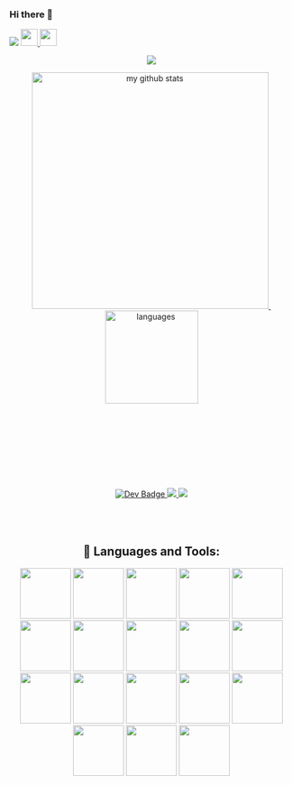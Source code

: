 ### Hi there 👋

<!--
**dpuydv/dpuydv** is a ✨ _special_ ✨ repository because its `README.md` (this file) appears on your GitHub profile.

Here are some ideas to get you started:

- 🔭 I’m currently working on ...
- 🌱 I’m currently learning ...
- 👯 I’m looking to collaborate on ...
- 🤔 I’m looking for help with ...
- 💬 Ask me about ...
- 📫 How to reach me: ...
- 😄 Pronouns: ...
- ⚡ Fun fact: ...
-->



![](https://komarev.com/ghpvc/?username=deepuyadav004&color=green)
<a href="https://dpuydv.github.io">
    <img src="https://media.giphy.com/media/hvRJCLFzcasrR4ia7z/giphy.gif" width="30px">
    <img src="https://emojis.slackmojis.com/emojis/images/1531849430/4246/blob-sunglasses.gif?1531849430" width="30"/>
</a>
    



<a href="https://dpuydv.github.io/My-Portfolio/">
    <p align="center">
        <img src="https://github-profile-trophy.vercel.app/?username=dpuydv&column=7&theme=onedark"/>
    </p>
</a>
<!-- My GitHub stats with buefy theme ❤️ -->
<a align="center" href="https://dpuydv.github.io">
<p align="center">
<img src="https://github-readme-stats.vercel.app/api?username=dpuydv&show_icons=true&theme=tokyonight" alt="my github stats" width="420"/>&nbsp;
    <img src="https://github-readme-stats.vercel.app/api/top-langs/?username=dpuydv&layout=compact&theme=tokyonight" alt="languages" height="165">
</p>
</a>

<br/>
<br/>
<br/>



<br/>
<br/>

<!-- ----------------------------------------------------------------------------------------------------------  -->


<br/>
<br/>
<br/>


<!-- -------------------------------------------------  Social media links -----------------------------------------------  -->
    
 
<div id="header" align="center">
  <div id="badges">

  <!-- <a href="https://twitter.com/dpuydv" >
    <img src="https://img.shields.io/badge/twitter-%231DA1F2.svg?&style=for-the-badge&logo=twitter&logoColor=white" alt="Twitter Badge"/>
      -->
      
  <a href="https://www.linkedin.com/in/deepuyadav004/" >
<img src="https://img.shields.io/badge/LinkedIn-3385ff?style=for-the-badge&logo=LinkedIn&logoColor=white" alt="Dev Badge"/>

  <a href = "mailto:deepuyadavze@gmail.com" >
    <img src = "https://img.shields.io/badge/Gmail-D14836?style=for-the-badge&logo=gmail&logoColor=white"></img>                                                                                                                     
  <a href = "https://discord.com/channels/@me" >
    <img src = "https://img.shields.io/badge/DISCORD-%237289DA.svg?style=for-the-badge&logo=discord&logoColor=white"></img>
<br>   

  </a>
<!-- </div>
    <br>
    <img src="https://komarev.com/ghpvc/?username=MrKrishnaAgarwal&style=flat-square&color=blue" alt=""/>
  </div>
  <br>
<div align="center">
  <img src="https://user-images.githubusercontent.com/100597998/188261910-5f4bf00d-0651-4d0a-ba39-bc1c0439be1c.png" height="400"/>
</div>
  </div> -->

  <br/>
<br/>
<br/>

<!--############################################################# languages used ##########################################################-->

## 🚀 Languages and Tools:

<p align="center">
    <img src="https://img.icons8.com/color/48/000000/javascript.png"  width="90" height="90"/>
    <img src="https://img.icons8.com/color/48/000000/html-5.png"width="90" height="90"/> 
    <img src="https://img.icons8.com/color/48/000000/css3.png" width="90" height="90"/> 
    <img src="https://img.icons8.com/color/48/000000/bootstrap.png" width="90" height="90"/> 
    <img src="https://img.icons8.com/color/48/000000/python.png" width="90" height="90"/>
    <img src="https://img.icons8.com/fluent/50/000000/mysql-logo.png" width="90" height="90"/> 
    <img src="https://img.icons8.com/color/48/000000/c-programming.png" width="90" height="90"/> 
    <img src="https://img.icons8.com/color/48/000000/c-plus-plus-logo.png" width="90" height="90"/>
    <img src="https://img.icons8.com/color/48/000000/git.png" width="90" height="90"/>
    <img src="https://img.icons8.com/plasticine/58/000000/react.png" width="90" height="90"/>
    <img src="https://img.icons8.com/color/48/000000/docker.png" width="90" height="90"/>
    <img src="https://img.icons8.com/color/48/000000/kubernetes.png" width="90" height="90"/>
    <img src="https://img.icons8.com/color/48/000000/golang.png" width="90" height="90"/>
    <img src="https://img.icons8.com/color/48/000000/linux--v1.png" width="90" height="90"/>
    <img src="https://img.icons8.com/external-tal-revivo-shadow-tal-revivo/24/000000/external-mongodb-a-cross-platform-document-oriented-database-program-logo-shadow-tal-revivo.png" width="90" height="90"/>
    <img src="https://img.icons8.com/color/48/000000/nodejs.png" width="90" height="90"/>
    <img src="https://img.icons8.com/color/48/000000/nextjs.png" width="90" height="90"/>
<!--    <img src="https://img.icons8.com/ios-filled/50/000000/c-sharp-logo.png" width="90" height="90"/> -->
    <img src="https://img.icons8.com/ios-filled/50/932414/c-sharp-logo.png" width="90" height="90"/>
</p>

<br/>
<br/>
<br/>



